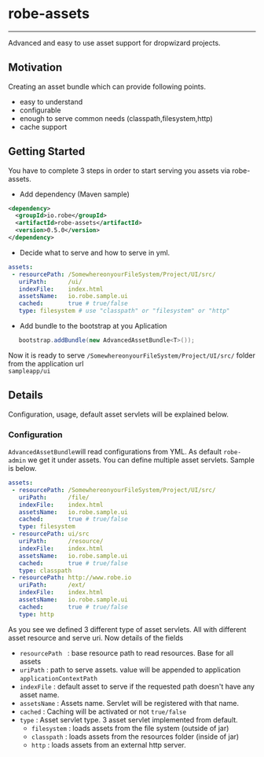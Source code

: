 # robe-assets
---
Advanced and easy to use asset support for dropwizard projects.
## Motivation
Creating an asset bundle which can provide following points. 
* easy to understand 
* configurable 
* enough to serve common needs (classpath,filesystem,http)
* cache support

## Getting Started
You have to complete 3 steps in order to start serving you assets via robe-assets.
* Add dependency (Maven sample)

```xml
<dependency>
  <groupId>io.robe</groupId>
  <artifactId>robe-assets</artifactId>
  <version>0.5.0</version>
</dependency>
```

* Decide what to serve and how to serve in yml.

```yml
assets:
 - resourcePath: /SomewhereonyourFileSystem/Project/UI/src/
   uriPath:      /ui/
   indexFile:    index.html
   assetsName:   io.robe.sample.ui
   cached:       true # true/false
   type: filesystem # use "classpath" or "filesystem" or "http"
   ```
   
* Add bundle to the bootstrap at you Aplication

```java
   bootstrap.addBundle(new AdvancedAssetBundle<T>());
```
Now it is ready to serve `/SomewhereonyourFileSystem/Project/UI/src/` folder from the application url  
`sampleapp/ui`

## Details
Configuration, usage, default asset servlets will be explained below. 
### Configuration
`AdvancedAssetBundle`will read configurations from YML. As default `robe-admin` we get it under assets. You can define multiple asset servlets. Sample is below.
```yml
assets:
 - resourcePath: /SomewhereonyourFileSystem/Project/UI/src/
   uriPath:      /file/
   indexFile:    index.html
   assetsName:   io.robe.sample.ui
   cached:       true # true/false
   type: filesystem 
 - resourcePath: ui/src
   uriPath:      /resource/
   indexFile:    index.html
   assetsName:   io.robe.sample.ui
   cached:       true # true/false
   type: classpath 
 - resourcePath: http://www.robe.io
   uriPath:      /ext/
   indexFile:    index.html
   assetsName:   io.robe.sample.ui
   cached:       true # true/false
   type: http 
   ```
As you see we defined 3 different type of asset servlets. All with different asset resource and serve uri.
Now details of the fields
* `resourcePath ` : base  resource path to read resources. Base for all assets
* `uriPath` : path to serve assets. value will be appended to application `applicationContextPath` 
* `indexFile` : default asset to serve if the requested path doesn't have any asset name.
* `assetsName` : Assets name. Servlet will be registered with that name.
* `cached` : Caching will be activated or not `true/false`
* `type` : Asset servlet type. 3 asset servlet implemented from default.
  * `filesystem` : loads assets from the file system (outside of jar)
  * `classpath` : loads assets from the resources folder (inside of jar)
  * `http` : loads assets from an external http server.
  
  




